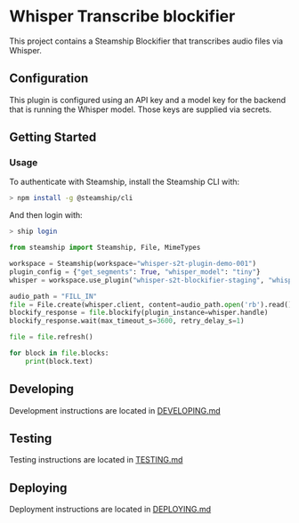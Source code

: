 # Whisper Transcribe blockifier

This project contains a Steamship Blockifier that transcribes audio files via Whisper.

## Configuration

This plugin is configured using an API key and a model key for the backend that is running the Whisper model. Those keys
are supplied via secrets.

## Getting Started

### Usage

To authenticate with Steamship, install the Steamship CLI with:

```bash
> npm install -g @steamship/cli
```

And then login with:

```bash
> ship login
```

```python
from steamship import Steamship, File, MimeTypes

workspace = Steamship(workspace="whisper-s2t-plugin-demo-001")
plugin_config = {"get_segments": True, "whisper_model": "tiny"}
whisper = workspace.use_plugin("whisper-s2t-blockifier-staging", "whisper-instance-0001", config=plugin_config)

audio_path = "FILL_IN"
file = File.create(whisper.client, content=audio_path.open('rb').read(), mime_type=MimeTypes.MP3)
blockify_response = file.blockify(plugin_instance=whisper.handle)
blockify_response.wait(max_timeout_s=3600, retry_delay_s=1)

file = file.refresh()

for block in file.blocks:
    print(block.text)
```

## Developing

Development instructions are located in [DEVELOPING.md](DEVELOPING.md)

## Testing

Testing instructions are located in [TESTING.md](TESTING.md)

## Deploying

Deployment instructions are located in [DEPLOYING.md](DEPLOYING.md)
